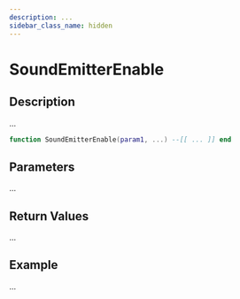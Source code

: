 ```yaml
---
description: ...
sidebar_class_name: hidden
---
```


# SoundEmitterEnable

## Description

...

```lua
function SoundEmitterEnable(param1, ...) --[[ ... ]] end
```

## Parameters

...

## Return Values

...

## Example

...

